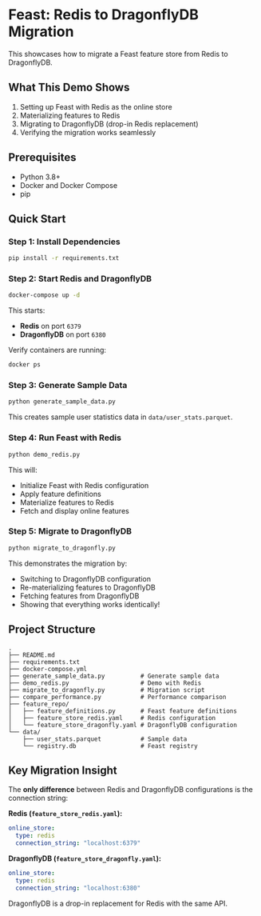 # Feast: Redis to DragonflyDB Migration 

This showcases how to migrate a Feast feature store from Redis to DragonflyDB.

##  What This Demo Shows

1. Setting up Feast with Redis as the online store
2. Materializing features to Redis
3. Migrating to DragonflyDB (drop-in Redis replacement)
4. Verifying the migration works seamlessly

## Prerequisites

- Python 3.8+
- Docker and Docker Compose
- pip

##  Quick Start

### Step 1: Install Dependencies

```bash
pip install -r requirements.txt
```

### Step 2: Start Redis and DragonflyDB

```bash
docker-compose up -d
```

This starts:
- **Redis** on port `6379`
- **DragonflyDB** on port `6380`

Verify containers are running:
```bash
docker ps
```

### Step 3: Generate Sample Data

```bash
python generate_sample_data.py
```

This creates sample user statistics data in `data/user_stats.parquet`.

### Step 4: Run Feast with Redis

```bash
python demo_redis.py
```

This will:
- Initialize Feast with Redis configuration
- Apply feature definitions
- Materialize features to Redis
- Fetch and display online features

### Step 5: Migrate to DragonflyDB

```bash
python migrate_to_dragonfly.py
```

This demonstrates the migration by:
- Switching to DragonflyDB configuration
- Re-materializing features to DragonflyDB
- Fetching features from DragonflyDB
- Showing that everything works identically!

## Project Structure

```
.
├── README.md
├── requirements.txt
├── docker-compose.yml
├── generate_sample_data.py          # Generate sample data
├── demo_redis.py                    # Demo with Redis
├── migrate_to_dragonfly.py          # Migration script
├── compare_performance.py           # Performance comparison
├── feature_repo/
│   ├── feature_definitions.py       # Feast feature definitions
│   ├── feature_store_redis.yaml     # Redis configuration
│   └── feature_store_dragonfly.yaml # DragonflyDB configuration
└── data/
    ├── user_stats.parquet           # Sample data
    └── registry.db                  # Feast registry
```

## Key Migration Insight

The **only difference** between Redis and DragonflyDB configurations is the connection string:

**Redis (`feature_store_redis.yaml`):**
```yaml
online_store:
  type: redis
  connection_string: "localhost:6379"
```

**DragonflyDB (`feature_store_dragonfly.yaml`):**
```yaml
online_store:
  type: redis
  connection_string: "localhost:6380"
```

DragonflyDB is a drop-in replacement for Redis with the same API.


